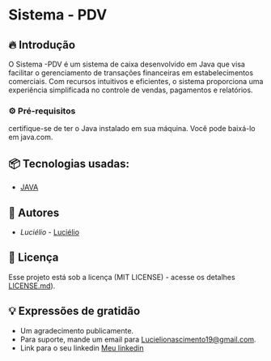 # Sistema - PDV

## 🔥 Introdução

O Sistema -PDV  é um sistema de caixa desenvolvido em Java que visa facilitar o gerenciamento de transações financeiras em estabelecimentos comerciais. Com recursos intuitivos e eficientes, o sistema proporciona uma experiência simplificada no controle de vendas, pagamentos e relatórios.

### ⚙️ Pré-requisitos

certifique-se de ter o Java instalado em sua máquina. Você pode baixá-lo em java.com.



## 📦 Tecnologias usadas:

* [JAVA](https://java.com)


## 👷 Autores

* *Luciélio* - [Luciélio](https://github.com/luciggl)

  
## 📄 Licença

Esse projeto está sob a licença (MIT LICENSE) - acesse os detalhes [LICENSE.md](https://github.com/Luciggl/Sistema-Estoque/blob/65c63b70997f17c021b09677e62519b9bca14394/LICENSE.md)).


## 💡 Expressões de gratidão

* Um agradecimento publicamente.
* Para suporte, mande um email para Lucielionascimento19@gmail.com.
* Link para o seu linkedin [Meu linkedin]([https://linkdin](https://www.linkedin.com/in/lucielio/)https://www.linkedin.com/in/lucielio/)
